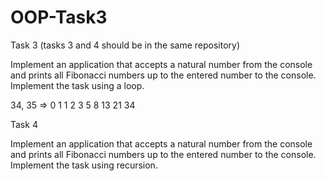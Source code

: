# OOP-Task3

Task 3 (tasks 3 and 4 should be in the same repository)

Implement an application that accepts a natural number from the console and prints all Fibonacci numbers up to the entered number to the console. Implement the task using a loop.

34, 35 => 0 1 1 2 3 5 8 13 21 34

Task 4

Implement an application that accepts a natural number from the console and prints all Fibonacci numbers up to the entered number to the console.  Implement the task using recursion.
